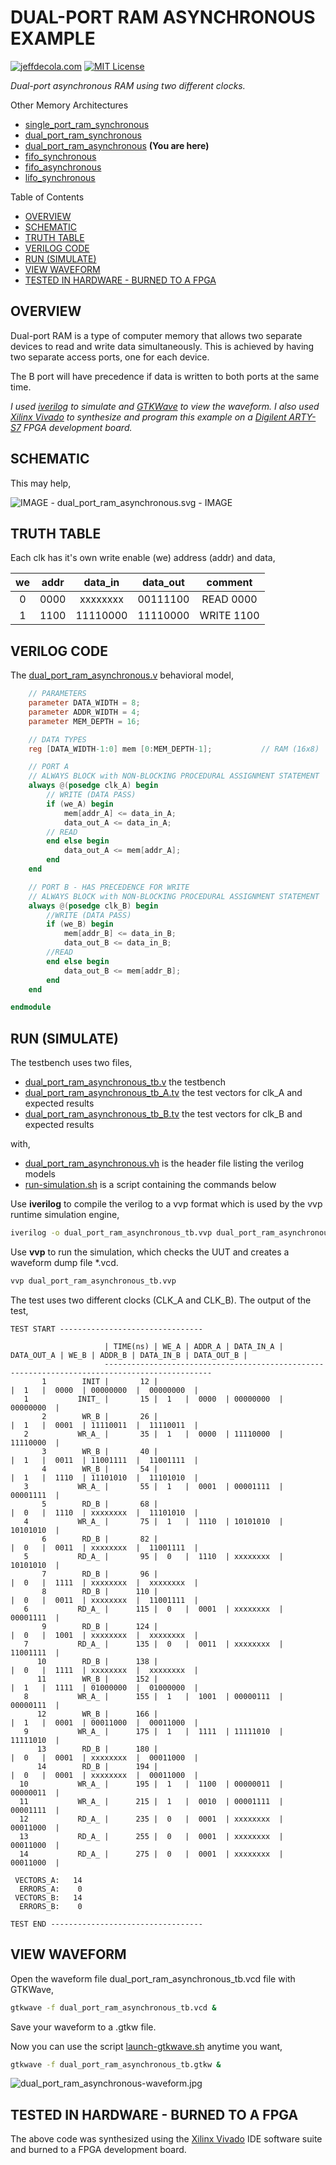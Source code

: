 # DUAL-PORT RAM ASYNCHRONOUS EXAMPLE

[![jeffdecola.com](https://img.shields.io/badge/website-jeffdecola.com-blue)](https://jeffdecola.com)
[![MIT License](https://img.shields.io/:license-mit-blue.svg)](https://jeffdecola.mit-license.org)

_Dual-port asynchronous RAM using two different clocks._

Other Memory Architectures

* [single_port_ram_synchronous](https://github.com/JeffDeCola/my-verilog-examples/tree/master/sequential-logic/memory/single_port_ram_synchronous)
* [dual_port_ram_synchronous](https://github.com/JeffDeCola/my-verilog-examples/tree/master/sequential-logic/memory/dual_port_ram_synchronous)
* [dual_port_ram_asynchronous](https://github.com/JeffDeCola/my-verilog-examples/tree/master/sequential-logic/memory/dual_port_ram_asynchronous)
  **(You are here)**
* [fifo_synchronous](https://github.com/JeffDeCola/my-verilog-examples/tree/master/sequential-logic/memory/fifo_synchronous)
* [fifo_asynchronous](https://github.com/JeffDeCola/my-verilog-examples/tree/master/sequential-logic/memory/fifo_asynchronous)
* [lifo_synchronous](https://github.com/JeffDeCola/my-verilog-examples/tree/master/sequential-logic/memory/lifo_synchronous)

Table of Contents

* [OVERVIEW](https://github.com/JeffDeCola/my-verilog-examples/tree/master/sequential-logic/memory/dual_port_ram_asynchronous#overview)
* [SCHEMATIC](https://github.com/JeffDeCola/my-verilog-examples/tree/master/sequential-logic/memory/dual_port_ram_asynchronous#schematic)
* [TRUTH TABLE](https://github.com/JeffDeCola/my-verilog-examples/tree/master/sequential-logic/memory/dual_port_ram_asynchronous#truth-table)
* [VERILOG CODE](https://github.com/JeffDeCola/my-verilog-examples/tree/master/sequential-logic/memory/dual_port_ram_asynchronous#verilog-code)
* [RUN (SIMULATE)](https://github.com/JeffDeCola/my-verilog-examples/tree/master/sequential-logic/memory/dual_port_ram_asynchronous#run-simulate)
* [VIEW WAVEFORM](https://github.com/JeffDeCola/my-verilog-examples/tree/master/sequential-logic/memory/dual_port_ram_asynchronous#view-waveform)
* [TESTED IN HARDWARE - BURNED TO A FPGA](https://github.com/JeffDeCola/my-verilog-examples/tree/master/sequential-logic/memory/dual_port_ram_asynchronous#tested-in-hardware---burned-to-a-fpga)

## OVERVIEW

Dual-port RAM is a type of computer memory that allows
two separate devices to read and write data simultaneously.
This is achieved by having two separate access ports, one for each device.

The B port will have precedence if data is written to both ports at the same time.

_I used
[iverilog](https://github.com/JeffDeCola/my-cheat-sheets/tree/master/hardware/tools/simulation/iverilog-cheat-sheet)
to simulate and
[GTKWave](https://github.com/JeffDeCola/my-cheat-sheets/tree/master/hardware/tools/simulation/gtkwave-cheat-sheet)
to view the waveform. I also used
[Xilinx Vivado](https://github.com/JeffDeCola/my-cheat-sheets/tree/master/hardware/tools/synthesis/xilinx-vivado-cheat-sheet)
to synthesize and program this example on a
[Digilent ARTY-S7](https://github.com/JeffDeCola/my-cheat-sheets/tree/master/hardware/development/fpga-development-boards/digilent-arty-s7-cheat-sheet)
FPGA development board._

## SCHEMATIC

This may help,

![IMAGE - dual_port_ram_asynchronous.svg - IMAGE](../../../docs/pics/sequential-logic/dual_port_ram_asynchronous.svg)

## TRUTH TABLE

Each clk has it's own write enable (we) address (addr) and data,

| we    | addr | data_in  | data_out | comment     |
|:-----:|:----:|:--------:|:--------:|:-----------:|
| 0     | 0000 | xxxxxxxx | 00111100 | READ 0000   |
| 1     | 1100 | 11110000 | 11110000 | WRITE 1100  |

## VERILOG CODE

The
[dual_port_ram_asynchronous.v](https://github.com/JeffDeCola/my-verilog-examples/blob/master/sequential-logic/memory/dual_port_ram_asynchronous/dual_port_ram_asynchronous.v)
behavioral model,

```verilog
    // PARAMETERS
    parameter DATA_WIDTH = 8;
    parameter ADDR_WIDTH = 4;
    parameter MEM_DEPTH = 16;

    // DATA TYPES
    reg [DATA_WIDTH-1:0] mem [0:MEM_DEPTH-1];           // RAM (16x8)

    // PORT A
    // ALWAYS BLOCK with NON-BLOCKING PROCEDURAL ASSIGNMENT STATEMENT
    always @(posedge clk_A) begin
        // WRITE (DATA PASS)
        if (we_A) begin
            mem[addr_A] <= data_in_A;
            data_out_A <= data_in_A;
        // READ
        end else begin
            data_out_A <= mem[addr_A];
        end
    end

    // PORT B - HAS PRECEDENCE FOR WRITE
    // ALWAYS BLOCK with NON-BLOCKING PROCEDURAL ASSIGNMENT STATEMENT
    always @(posedge clk_B) begin
        //WRITE (DATA PASS)
        if (we_B) begin
            mem[addr_B] <= data_in_B;
            data_out_B <= data_in_B;
        //READ
        end else begin
            data_out_B <= mem[addr_B];
        end
    end

endmodule
```

## RUN (SIMULATE)

The testbench uses two files,

* [dual_port_ram_asynchronous_tb.v](https://github.com/JeffDeCola/my-verilog-examples/blob/master/sequential-logic/memory/dual_port_ram_asynchronous/dual_port_ram_asynchronous_tb.v)
  the testbench
* [dual_port_ram_asynchronous_tb_A.tv](https://github.com/JeffDeCola/my-verilog-examples/blob/master/sequential-logic/memory/dual_port_ram_asynchronous/dual_port_ram_asynchronous_tb_A.tv)
  the test vectors for clk_A and expected results
* [dual_port_ram_asynchronous_tb_B.tv](https://github.com/JeffDeCola/my-verilog-examples/blob/master/sequential-logic/memory/dual_port_ram_asynchronous/dual_port_ram_asynchronous_tb_B.tv)
  the test vectors for clk_B and expected results

with,

* [dual_port_ram_asynchronous.vh](https://github.com/JeffDeCola/my-verilog-examples/blob/master/sequential-logic/memory/dual_port_ram_asynchronous/dual_port_ram_asynchronous.vh)
  is the header file listing the verilog models
* [run-simulation.sh](https://github.com/JeffDeCola/my-verilog-examples/blob/master/sequential-logic/memory/dual_port_ram_asynchronous/run-simulation.sh)
  is a script containing the commands below

Use **iverilog** to compile the verilog to a vvp format
which is used by the vvp runtime simulation engine,

```bash
iverilog -o dual_port_ram_asynchronous_tb.vvp dual_port_ram_asynchronous_tb.v dual_port_ram_asynchronous.vh
```

Use **vvp** to run the simulation, which checks the UUT
and creates a waveform dump file *.vcd.

```bash
vvp dual_port_ram_asynchronous_tb.vvp
```

The test uses two different clocks (CLK_A and CLK_B). The output of the test,

```text
TEST START --------------------------------

                     | TIME(ns) | WE_A | ADDR_A | DATA_IN_A | DATA_OUT_A | WE_B | ADDR_B | DATA_IN_B | DATA_OUT_B |
                     ----------------------------------------------------------------------------------------------
       1        INIT |       12 |                                        |  1   |  0000  | 00000000  |  00000000  |
   1           INIT_ |       15 |  1   |  0000  | 00000000  |  00000000  |
       2        WR_B |       26 |                                        |  1   |  0001  | 11110011  |  11110011  |
   2           WR_A_ |       35 |  1   |  0000  | 11110000  |  11110000  |
       3        WR_B |       40 |                                        |  1   |  0011  | 11001111  |  11001111  |
       4        WR_B |       54 |                                        |  1   |  1110  | 11101010  |  11101010  |
   3           WR_A_ |       55 |  1   |  0001  | 00001111  |  00001111  |
       5        RD_B |       68 |                                        |  0   |  1110  | xxxxxxxx  |  11101010  |
   4           WR_A_ |       75 |  1   |  1110  | 10101010  |  10101010  |
       6        RD_B |       82 |                                        |  0   |  0011  | xxxxxxxx  |  11001111  |
   5           RD_A_ |       95 |  0   |  1110  | xxxxxxxx  |  10101010  |
       7        RD_B |       96 |                                        |  0   |  1111  | xxxxxxxx  |  xxxxxxxx  |
       8        RD_B |      110 |                                        |  0   |  0011  | xxxxxxxx  |  11001111  |
   6           RD_A_ |      115 |  0   |  0001  | xxxxxxxx  |  00001111  |
       9        RD_B |      124 |                                        |  0   |  1001  | xxxxxxxx  |  xxxxxxxx  |
   7           RD_A_ |      135 |  0   |  0011  | xxxxxxxx  |  11001111  |
      10        RD_B |      138 |                                        |  0   |  1111  | xxxxxxxx  |  xxxxxxxx  |
      11        WR_B |      152 |                                        |  1   |  1111  | 01000000  |  01000000  |
   8           WR_A_ |      155 |  1   |  1001  | 00000111  |  00000111  |
      12        WR_B |      166 |                                        |  1   |  0001  | 00011000  |  00011000  |
   9           WR_A_ |      175 |  1   |  1111  | 11111010  |  11111010  |
      13        RD_B |      180 |                                        |  0   |  0001  | xxxxxxxx  |  00011000  |
      14        RD_B |      194 |                                        |  0   |  0001  | xxxxxxxx  |  00011000  |
  10           WR_A_ |      195 |  1   |  1100  | 00000011  |  00000011  |
  11           WR_A_ |      215 |  1   |  0010  | 00001111  |  00001111  |
  12           RD_A_ |      235 |  0   |  0001  | xxxxxxxx  |  00011000  |
  13           RD_A_ |      255 |  0   |  0001  | xxxxxxxx  |  00011000  |
  14           RD_A_ |      275 |  0   |  0001  | xxxxxxxx  |  00011000  |

 VECTORS_A:   14
  ERRORS_A:    0
 VECTORS_B:   14
  ERRORS_B:    0

TEST END ----------------------------------
```

## VIEW WAVEFORM

Open the waveform file dual_port_ram_asynchronous_tb.vcd file with GTKWave,

```bash
gtkwave -f dual_port_ram_asynchronous_tb.vcd &
```

Save your waveform to a .gtkw file.

Now you can use the script
[launch-gtkwave.sh](https://github.com/JeffDeCola/my-verilog-examples/blob/master/launch-GTKWave-script/launch-gtkwave.sh)
anytime you want,

```bash
gtkwave -f dual_port_ram_asynchronous_tb.gtkw &
```

![dual_port_ram_asynchronous-waveform.jpg](../../../docs/pics/sequential-logic/dual_port_ram_asynchronous-waveform.jpg)

## TESTED IN HARDWARE - BURNED TO A FPGA

The above code was synthesized using the
[Xilinx Vivado](https://github.com/JeffDeCola/my-cheat-sheets/tree/master/hardware/tools/synthesis/xilinx-vivado-cheat-sheet)
IDE software suite and burned to a FPGA development board.
